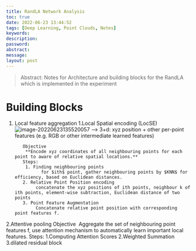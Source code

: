 ```yaml
---
title: RandLA Network Analysis
toc: true
date: 2022-06-23 13:44:52
tags: [Deep Learning, Point Clouds, Notes]
keywords: 
description:
password:
abstract:
message:
layout: post
---
```


> Abstract: Notes for Architecture and building blocks for the RandLA which is implemented in the experiment

<!-- more -->

# Building Blocks
1. Local feature aggregation
     1.Local Spatial encoding (LocSE)
          ![image-20220623135520057](./image-20220623135520057.png)
          --> 3+d: xyz position + other per-point features (e.g. RGB or other intermediate learned features)

          Objective
          ​	**Encode xyz coordinates of all neighbouring points for each point to aware of relative spatial locations.**
          Steps:
           1. Finding neighbouring points
                 for $ith$ point, gather neighbouring points by $KNN$ for efficiency, based on Euclidean distances.
          2. Relative Point Position encoding
               concatenate the xyz positions of ith points, neighbour k of ith points, element-wise subtraction, Euclidean distance of two points
          3. Point Feature Augmentation
               Concatenate relative point position with corresponding point features f.

2.Attentive pooling
     Objective
     ​	Aggregate the set of neighbouring point features f, use attention mechanism to automatically learn important local features.
     Steps: 
          1.Computing Attention Scores
          2.Weighted Summation
          3.dilated residual block
     
     ​    
